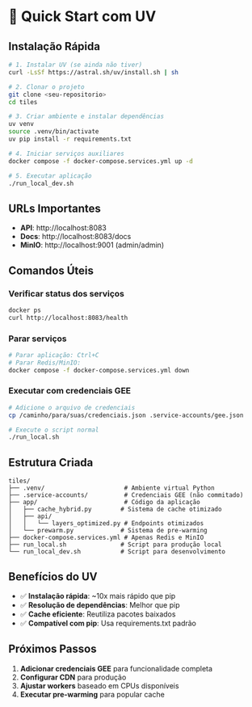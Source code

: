 # 🚀 Quick Start com UV

## Instalação Rápida

```bash
# 1. Instalar UV (se ainda não tiver)
curl -LsSf https://astral.sh/uv/install.sh | sh

# 2. Clonar o projeto
git clone <seu-repositorio>
cd tiles

# 3. Criar ambiente e instalar dependências
uv venv
source .venv/bin/activate
uv pip install -r requirements.txt

# 4. Iniciar serviços auxiliares
docker compose -f docker-compose.services.yml up -d

# 5. Executar aplicação
./run_local_dev.sh
```

## URLs Importantes

- **API**: http://localhost:8083
- **Docs**: http://localhost:8083/docs
- **MinIO**: http://localhost:9001 (admin/admin)

## Comandos Úteis

### Verificar status dos serviços
```bash
docker ps
curl http://localhost:8083/health
```

### Parar serviços
```bash
# Parar aplicação: Ctrl+C
# Parar Redis/MinIO:
docker compose -f docker-compose.services.yml down
```

### Executar com credenciais GEE
```bash
# Adicione o arquivo de credenciais
cp /caminho/para/suas/credenciais.json .service-accounts/gee.json

# Execute o script normal
./run_local.sh
```

## Estrutura Criada

```
tiles/
├── .venv/                      # Ambiente virtual Python
├── .service-accounts/          # Credenciais GEE (não commitado)
├── app/                        # Código da aplicação
│   ├── cache_hybrid.py        # Sistema de cache otimizado
│   ├── api/
│   │   └── layers_optimized.py # Endpoints otimizados
│   └── prewarm.py             # Sistema de pre-warming
├── docker-compose.services.yml # Apenas Redis e MinIO
├── run_local.sh               # Script para produção local
└── run_local_dev.sh           # Script para desenvolvimento
```

## Benefícios do UV

- ✅ **Instalação rápida**: ~10x mais rápido que pip
- ✅ **Resolução de dependências**: Melhor que pip
- ✅ **Cache eficiente**: Reutiliza pacotes baixados
- ✅ **Compatível com pip**: Usa requirements.txt padrão

## Próximos Passos

1. **Adicionar credenciais GEE** para funcionalidade completa
2. **Configurar CDN** para produção
3. **Ajustar workers** baseado em CPUs disponíveis
4. **Executar pre-warming** para popular cache